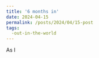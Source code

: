 ```yaml
---
title: '6 months in'
date: 2024-04-15
permalink: /posts/2024/04/15-post
tags:
  -out-in-the-world
---
```


As I 
